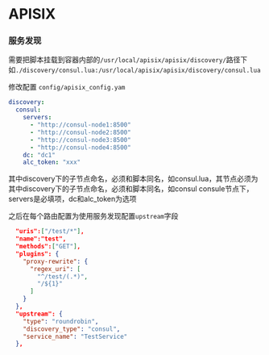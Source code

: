 # APISIX


### 服务发现
需要把脚本挂载到容器内部的```/usr/local/apisix/apisix/discovery/```路径下
如```./discovery/consul.lua:/usr/local/apisix/apisix/discovery/consul.lua```

修改配置
`config/apisix_config.yam`

```yml
discovery:
  consul:
    servers:
      - "http://consul-node1:8500"
      - "http://consul-node2:8500"
      - "http://consul-node3:8500"
      - "http://consul-node4:8500"
    dc: "dc1"
    alc_token: "xxx"
```
其中discovery下的子节点命名，必须和脚本同名，如consul.lua，其节点必须为其中discovery下的子节点命名，必须和脚本同名，如consul
consule节点下，servers是必填项，dc和alc_token为选项

之后在每个路由配置为使用服务发现配置`upstream`字段
```json
  "uris":["/test/*"],
  "name":"test",
  "methods":["GET"],
  "plugins": {
    "proxy-rewrite": {
      "regex_uri": [
        "^/test/(.*)",
        "/${1}"
      ]
    }
  },
  "upstream": {
    "type": "roundrobin",
    "discovery_type": "consul",
    "service_name": "TestService"
  },
```


